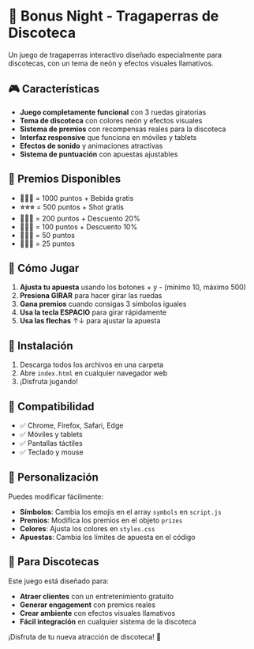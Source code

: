 # 🎰 Bonus Night - Tragaperras de Discoteca

Un juego de tragaperras interactivo diseñado especialmente para discotecas, con un tema de neón y efectos visuales llamativos.

## 🎮 Características

- **Juego completamente funcional** con 3 ruedas giratorias
- **Tema de discoteca** con colores neón y efectos visuales
- **Sistema de premios** con recompensas reales para la discoteca
- **Interfaz responsive** que funciona en móviles y tablets
- **Efectos de sonido** y animaciones atractivas
- **Sistema de puntuación** con apuestas ajustables

## 🎁 Premios Disponibles

- **💎💎💎** = 1000 puntos + Bebida gratis
- **⭐⭐⭐** = 500 puntos + Shot gratis  
- **🍇🍇🍇** = 200 puntos + Descuento 20%
- **🍊🍊🍊** = 100 puntos + Descuento 10%
- **🍋🍋🍋** = 50 puntos
- **🍒🍒🍒** = 25 puntos

## 🎯 Cómo Jugar

1. **Ajusta tu apuesta** usando los botones + y - (mínimo 10, máximo 500)
2. **Presiona GIRAR** para hacer girar las ruedas
3. **Gana premios** cuando consigas 3 símbolos iguales
4. **Usa la tecla ESPACIO** para girar rápidamente
5. **Usa las flechas** ↑↓ para ajustar la apuesta

## 🚀 Instalación

1. Descarga todos los archivos en una carpeta
2. Abre `index.html` en cualquier navegador web
3. ¡Disfruta jugando!

## 📱 Compatibilidad

- ✅ Chrome, Firefox, Safari, Edge
- ✅ Móviles y tablets
- ✅ Pantallas táctiles
- ✅ Teclado y mouse

## 🎨 Personalización

Puedes modificar fácilmente:
- **Símbolos**: Cambia los emojis en el array `symbols` en `script.js`
- **Premios**: Modifica los premios en el objeto `prizes`
- **Colores**: Ajusta los colores en `styles.css`
- **Apuestas**: Cambia los límites de apuesta en el código

## 🎪 Para Discotecas

Este juego está diseñado para:
- **Atraer clientes** con un entretenimiento gratuito
- **Generar engagement** con premios reales
- **Crear ambiente** con efectos visuales llamativos
- **Fácil integración** en cualquier sistema de la discoteca

¡Disfruta de tu nueva atracción de discoteca! 🎉
